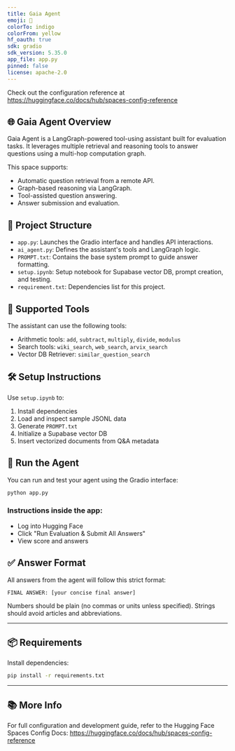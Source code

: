 ```yaml
---
title: Gaia Agent
emoji: 🚀
colorTo: indigo
colorFrom: yellow
hf_oauth: true
sdk: gradio
sdk_version: 5.35.0
app_file: app.py
pinned: false
license: apache-2.0
---
```


Check out the configuration reference at https://huggingface.co/docs/hub/spaces-config-reference

## 🌐 Gaia Agent Overview

Gaia Agent is a LangGraph-powered tool-using assistant built for evaluation tasks. It leverages multiple retrieval and reasoning tools to answer questions using a multi-hop computation graph.

This space supports:

- Automatic question retrieval from a remote API.
- Graph-based reasoning via LangGraph.
- Tool-assisted question answering.
- Answer submission and evaluation.

## 📁 Project Structure

- `app.py`: Launches the Gradio interface and handles API interactions.
- `ai_agent.py`: Defines the assistant's tools and LangGraph logic.
- `PROMPT.txt`: Contains the base system prompt to guide answer formatting.
- `setup.ipynb`: Setup notebook for Supabase vector DB, prompt creation, and testing.
- `requirement.txt`: Dependencies list for this project.

## 🧠 Supported Tools

The assistant can use the following tools:
- Arithmetic tools: `add`, `subtract`, `multiply`, `divide`, `modulus`
- Search tools: `wiki_search`, `web_search`, `arvix_search`
- Vector DB Retriever: `similar_question_search`

## 🛠️ Setup Instructions

Use `setup.ipynb` to:

1. Install dependencies
2. Load and inspect sample JSONL data
3. Generate `PROMPT.txt`
4. Initialize a Supabase vector DB
5. Insert vectorized documents from Q&A metadata

## 🚀 Run the Agent

You can run and test your agent using the Gradio interface:

```bash
python app.py
```

### Instructions inside the app:
- Log into Hugging Face
- Click "Run Evaluation & Submit All Answers"
- View score and answers

## ✅ Answer Format

All answers from the agent will follow this strict format:

```
FINAL ANSWER: [your concise final answer]
```

Numbers should be plain (no commas or units unless specified). Strings should avoid articles and abbreviations.

---

## 📦 Requirements

Install dependencies:

```bash
pip install -r requirements.txt
```

---

## 📚 More Info

For full configuration and development guide, refer to the Hugging Face Spaces Config Docs:
https://huggingface.co/docs/hub/spaces-config-reference
